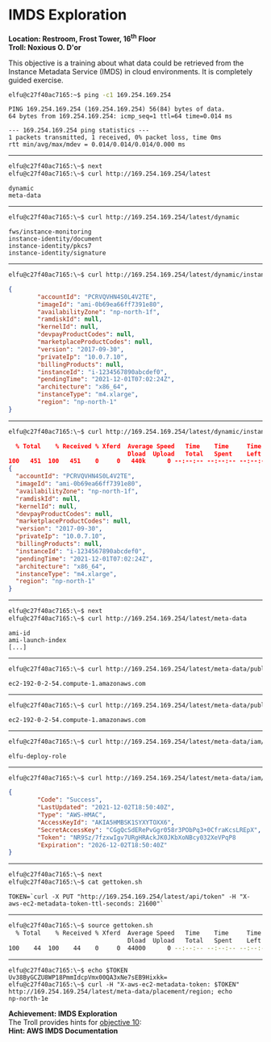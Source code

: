 # IMDS Exploration
**Location: Restroom, Frost Tower, 16<sup>th</sup> Floor**  
**Troll: Noxious O. D'or**

This objective is a training about what data could be retrieved from the Instance Metadata Service (IMDS) in cloud environments.
It is completely guided exercise.
```bash
elfu@c27f40ac7165:~$ ping -c1 169.254.169.254
```
```
PING 169.254.169.254 (169.254.169.254) 56(84) bytes of data.
64 bytes from 169.254.169.254: icmp_seq=1 ttl=64 time=0.014 ms

--- 169.254.169.254 ping statistics ---
1 packets transmitted, 1 received, 0% packet loss, time 0ms
rtt min/avg/max/mdev = 0.014/0.014/0.014/0.000 ms
```
---
```bash
elfu@c27f40ac7165:\~$ next
elfu@c27f40ac7165:\~$ curl http://169.254.169.254/latest
```
```
dynamic
meta-data
```
---
```bash
elfu@c27f40ac7165:\~$ curl http://169.254.169.254/latest/dynamic
```
```
fws/instance-monitoring
instance-identity/document
instance-identity/pkcs7
instance-identity/signature
```
---
```bash
elfu@c27f40ac7165:\~$ curl http://169.254.169.254/latest/dynamic/instance-identity/document
```
```json
{
        "accountId": "PCRVQVHN4S0L4V2TE",
        "imageId": "ami-0b69ea66ff7391e80",
        "availabilityZone": "np-north-1f",
        "ramdiskId": null,
        "kernelId": null,
        "devpayProductCodes": null,
        "marketplaceProductCodes": null,
        "version": "2017-09-30",
        "privateIp": "10.0.7.10",
        "billingProducts": null,
        "instanceId": "i-1234567890abcdef0",
        "pendingTime": "2021-12-01T07:02:24Z",
        "architecture": "x86_64",
        "instanceType": "m4.xlarge",
        "region": "np-north-1"
}
```
---
```bash
elfu@c27f40ac7165:\~$ curl http://169.254.169.254/latest/dynamic/instance-identity/document | jq
```
```json
  % Total    % Received % Xferd  Average Speed   Time    Time     Time  Current
                                 Dload  Upload   Total   Spent    Left  Speed
100   451  100   451    0     0   440k      0 --:--:-- --:--:-- --:--:--  440k
{
  "accountId": "PCRVQVHN4S0L4V2TE",
  "imageId": "ami-0b69ea66ff7391e80",
  "availabilityZone": "np-north-1f",
  "ramdiskId": null,
  "kernelId": null,
  "devpayProductCodes": null,
  "marketplaceProductCodes": null,
  "version": "2017-09-30",
  "privateIp": "10.0.7.10",
  "billingProducts": null,
  "instanceId": "i-1234567890abcdef0",
  "pendingTime": "2021-12-01T07:02:24Z",
  "architecture": "x86_64",
  "instanceType": "m4.xlarge",
  "region": "np-north-1"
}
```
---
```bash
elfu@c27f40ac7165:\~$ next
elfu@c27f40ac7165:\~$ curl http://169.254.169.254/latest/meta-data
```
```
ami-id
ami-launch-index
[...]
```
---
```bash
elfu@c27f40ac7165:\~$ curl http://169.254.169.254/latest/meta-data/public-hostname
```
```
ec2-192-0-2-54.compute-1.amazonaws.com
```
---
```bash
elfu@c27f40ac7165:\~$ curl http://169.254.169.254/latest/meta-data/public-hostname; echo
```
```
ec2-192-0-2-54.compute-1.amazonaws.com
```
---
```bash
elfu@c27f40ac7165:\~$ curl http://169.254.169.254/latest/meta-data/iam/security-credentials; echo
```
```
elfu-deploy-role
```
---
```bash
elfu@c27f40ac7165:\~$ curl http://169.254.169.254/latest/meta-data/iam/security-credentials/elfu-deploy-role;echo
```
```json
{
        "Code": "Success",
        "LastUpdated": "2021-12-02T18:50:40Z",
        "Type": "AWS-HMAC",
        "AccessKeyId": "AKIA5HMBSK1SYXYTOXX6",
        "SecretAccessKey": "CGgQcSdERePvGgr058r3PObPq3+0CfraKcsLREpX",
        "Token": "NR9Sz/7fzxwIgv7URgHRAckJK0JKbXoNBcy032XeVPqP8        /tWiR/KVSdK8FTPfZWbxQ==",
        "Expiration": "2026-12-02T18:50:40Z"
}
```
---
```bash
elfu@c27f40ac7165:\~$ next
elfu@c27f40ac7165:\~$ cat gettoken.sh
```
```
TOKEN=`curl -X PUT "http://169.254.169.254/latest/api/token" -H "X-aws-ec2-metadata-token-ttl-seconds: 21600"`
```
---
```bash
elfu@c27f40ac7165:\~$ source gettoken.sh
  % Total    % Received % Xferd  Average Speed   Time    Time     Time  Current
                                 Dload  Upload   Total   Spent    Left  Speed
100    44  100    44    0     0  44000      0 --:--:-- --:--:-- --:--:-- 44000
```
---
```
elfu@c27f40ac7165:\~$ echo $TOKEN
Uv38ByGCZU8WP18PmmIdcpVmx00QA3xNe7sEB9Hixkk=
elfu@c27f40ac7165:\~$ curl -H "X-aws-ec2-metadata-token: $TOKEN" http://169.254.169.254/latest/meta-data/placement/region; echo
np-north-1e
```

**Achievement: IMDS Exploration**  
The Troll provides hints for [objective 10](https://github.com/joergschwarzwaelder/hhc2021/tree/master/Objective-10):  
**Hint: AWS IMDS Documentation**
